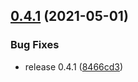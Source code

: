 ## [0.4.1](https://github.com/jim80net/yq/compare/v0.4.0...v0.4.1) (2021-05-01)


### Bug Fixes

* release 0.4.1 ([8466cd3](https://github.com/jim80net/yq/commit/8466cd3dd2d86f1f1e0c4b29b502c58b10512add))
